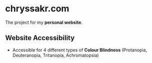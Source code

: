 # chryssakr.com

The project for my **personal website**.

## Website Accessibility
- Accessible for 4 different types of **Colour Blindness** (Protanopia, Deuteranopia, Tritanopia, Achromatopsia)

<!-- make it contrast loss accessible -->
